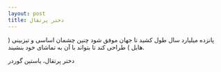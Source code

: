 ```yaml
---
layout: post
title: دختر پرتقال
---
```


پانزده میلیارد سال طول کشید تا جهان موفق شود چنین چشمان اساسی و تیزبینی ( هابل ) طراحی کند تا بتواند با آن به تماشای خود بنشیند.

دختر پرتقال، یاستین گوردر
